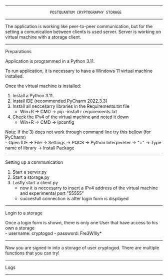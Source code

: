 --------------------------------------------------------------------------------------------------------------
 						POSTQUANTUM CRYPTOGRAPHY STORAGE
--------------------------------------------------------------------------------------------------------------

The application is working like peer-to-peer communication, but for the setting a comunication between clients
is used server. Server is working on virtual machine with a storage client.

--------------------------------------------------------------------------------------------------------------
Preparations

Application is programmed in a Python 3.11.

To run application, it is necessary to have a Windows 11 virtual machine installed.

Once the virtual machine is installed:
1) Install a Python 3.11.
2) Install IDE (recommended PyCharm 2022.3.3)
3) Install all neccesarry libraries in the Requirements.txt file
	- Win+R -> CMD -> pip -install r requirements.txt
4) Check the IPv4 of the virtual machine and noted it down
	- Win+R -> CMD -> ipconfig
	
Note: If the 3) does not work through command line try this bellow (for PyCharm) <br>
	- Open IDE -> File -> Settings -> PQCS -> Python Interpereter -> "+" -> Type name of library -> Install Package

--------------------------------------------------------------------------------------------------------------

Setting up a communication

1) Start a server.py
2) Start a storage.py
3) Lastly start a client.py
	- now it is neccesarry to insert a IPv4 address of the virtual machine and experimental port "55555"
	- succesfull connection is after login form is displayed

--------------------------------------------------------------------------------------------------------------

Login to a storage

Once a login form is shown, there is only one User that have access to his own a storage <br>
	- username: cryptogod
	- password: Fre3W!lly*

--------------------------------------------------------------------------------------------------------------

Now you are signed in into a storage of user cryptogod. There are multiple functions that you can try!


--------------------------------------------------------------------------------------------------------------

Logs

--------------------------------------------------------------------------------------------------------------
